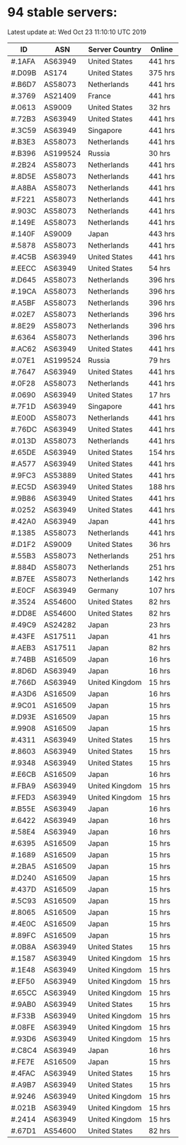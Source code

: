 # 94 stable servers:

Latest update at: Wed Oct 23 11:10:10 UTC 2019

| ID | ASN | Server Country | Online |
| -- | --- | -------------- | ------ |
| #.1AFA | AS63949 | United States | 441 hrs |
| #.D09B | AS174 | United States | 375 hrs |
| #.B6D7 | AS58073 | Netherlands | 441 hrs |
| #.3769 | AS21409 | France | 441 hrs |
| #.0613 | AS9009 | United States | 32 hrs |
| #.72B3 | AS63949 | United States | 441 hrs |
| #.3C59 | AS63949 | Singapore | 441 hrs |
| #.B3E3 | AS58073 | Netherlands | 441 hrs |
| #.B396 | AS199524 | Russia | 30 hrs |
| #.2B24 | AS58073 | Netherlands | 441 hrs |
| #.8D5E | AS58073 | Netherlands | 441 hrs |
| #.A8BA | AS58073 | Netherlands | 441 hrs |
| #.F221 | AS58073 | Netherlands | 441 hrs |
| #.903C | AS58073 | Netherlands | 441 hrs |
| #.149E | AS58073 | Netherlands | 441 hrs |
| #.140F | AS9009 | Japan | 443 hrs |
| #.5878 | AS58073 | Netherlands | 441 hrs |
| #.4C5B | AS63949 | United States | 441 hrs |
| #.EECC | AS63949 | United States | 54 hrs |
| #.D645 | AS58073 | Netherlands | 396 hrs |
| #.19CA | AS58073 | Netherlands | 396 hrs |
| #.A5BF | AS58073 | Netherlands | 396 hrs |
| #.02E7 | AS58073 | Netherlands | 396 hrs |
| #.8E29 | AS58073 | Netherlands | 396 hrs |
| #.6364 | AS58073 | Netherlands | 396 hrs |
| #.AC62 | AS63949 | United States | 441 hrs |
| #.07E1 | AS199524 | Russia | 79 hrs |
| #.7647 | AS63949 | United States | 441 hrs |
| #.0F28 | AS58073 | Netherlands | 441 hrs |
| #.0690 | AS63949 | United States | 17 hrs |
| #.7F1D | AS63949 | Singapore | 441 hrs |
| #.E00D | AS58073 | Netherlands | 441 hrs |
| #.76DC | AS63949 | United States | 441 hrs |
| #.013D | AS58073 | Netherlands | 441 hrs |
| #.65DE | AS63949 | United States | 154 hrs |
| #.A577 | AS63949 | United States | 441 hrs |
| #.9FC3 | AS53889 | United States | 441 hrs |
| #.EC5D | AS63949 | United States | 188 hrs |
| #.9B86 | AS63949 | United States | 441 hrs |
| #.0252 | AS63949 | United States | 441 hrs |
| #.42A0 | AS63949 | Japan | 441 hrs |
| #.1385 | AS58073 | Netherlands | 441 hrs |
| #.D1F2 | AS9009 | United States | 36 hrs |
| #.55B3 | AS58073 | Netherlands | 251 hrs |
| #.884D | AS58073 | Netherlands | 251 hrs |
| #.B7EE | AS58073 | Netherlands | 142 hrs |
| #.E0CF | AS63949 | Germany | 107 hrs |
| #.3524 | AS54600 | United States | 82 hrs |
| #.DD8E | AS54600 | United States | 82 hrs |
| #.49C9 | AS24282 | Japan | 23 hrs |
| #.43FE | AS17511 | Japan | 41 hrs |
| #.AEB3 | AS17511 | Japan | 82 hrs |
| #.74BB | AS16509 | Japan | 16 hrs |
| #.8D6D | AS63949 | Japan | 16 hrs |
| #.766D | AS63949 | United Kingdom | 15 hrs |
| #.A3D6 | AS16509 | Japan | 16 hrs |
| #.9C01 | AS16509 | Japan | 15 hrs |
| #.D93E | AS16509 | Japan | 15 hrs |
| #.9908 | AS16509 | Japan | 15 hrs |
| #.4311 | AS63949 | United States | 15 hrs |
| #.8603 | AS63949 | United States | 15 hrs |
| #.9348 | AS63949 | United States | 15 hrs |
| #.E6CB | AS16509 | Japan | 16 hrs |
| #.FBA9 | AS63949 | United Kingdom | 15 hrs |
| #.FED3 | AS63949 | United Kingdom | 15 hrs |
| #.B55E | AS63949 | Japan | 16 hrs |
| #.6422 | AS63949 | Japan | 16 hrs |
| #.58E4 | AS63949 | Japan | 16 hrs |
| #.6395 | AS16509 | Japan | 15 hrs |
| #.1689 | AS16509 | Japan | 15 hrs |
| #.2BA5 | AS16509 | Japan | 15 hrs |
| #.D240 | AS16509 | Japan | 15 hrs |
| #.437D | AS16509 | Japan | 15 hrs |
| #.5C93 | AS16509 | Japan | 15 hrs |
| #.8065 | AS16509 | Japan | 15 hrs |
| #.4E0C | AS16509 | Japan | 15 hrs |
| #.89FC | AS16509 | Japan | 15 hrs |
| #.0B8A | AS63949 | United States | 15 hrs |
| #.1587 | AS63949 | United Kingdom | 15 hrs |
| #.1E48 | AS63949 | United Kingdom | 15 hrs |
| #.EF50 | AS63949 | United Kingdom | 15 hrs |
| #.65CC | AS63949 | United Kingdom | 15 hrs |
| #.9AB0 | AS63949 | United States | 15 hrs |
| #.F33B | AS63949 | United Kingdom | 15 hrs |
| #.08FE | AS63949 | United Kingdom | 15 hrs |
| #.93D6 | AS63949 | United Kingdom | 15 hrs |
| #.C8C4 | AS63949 | Japan | 16 hrs |
| #.FE7E | AS16509 | Japan | 15 hrs |
| #.4FAC | AS63949 | United States | 15 hrs |
| #.A9B7 | AS63949 | United States | 15 hrs |
| #.9246 | AS63949 | United Kingdom | 15 hrs |
| #.021B | AS63949 | United Kingdom | 15 hrs |
| #.2414 | AS63949 | United Kingdom | 15 hrs |
| #.67D1 | AS54600 | United States | 82 hrs |

